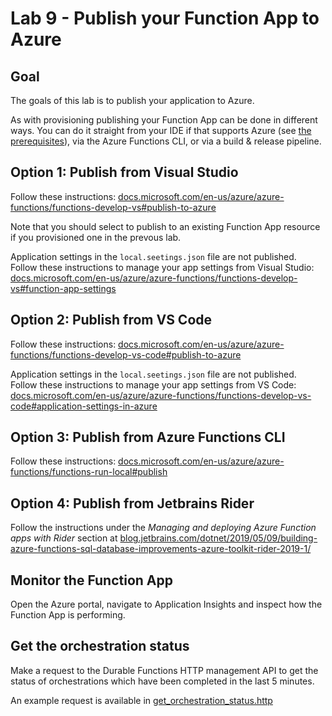 # Lab 9 -  Publish your Function App to Azure

## Goal

The goals of this lab is to publish your application to Azure.

As with provisioning publishing your Function App can be done in different ways. You can do it straight from your IDE if that supports Azure (see [the prerequisites](0_prerequisites.md)), via the Azure Functions CLI, or via a build & release pipeline.

## Option 1: Publish from Visual Studio

Follow these instructions: [docs.microsoft.com/en-us/azure/azure-functions/functions-develop-vs#publish-to-azure](https://docs.microsoft.com/en-us/azure/azure-functions/functions-develop-vs#publish-to-azure)

Note that you should select to publish to an existing Function App resource if you provisioned one in the prevous lab.

Application settings in the `local.seetings.json` file are not published. Follow these instructions to manage your app settings from Visual Studio: [docs.microsoft.com/en-us/azure/azure-functions/functions-develop-vs#function-app-settings](https://docs.microsoft.com/en-us/azure/azure-functions/functions-develop-vs#function-app-settings)

## Option 2: Publish from VS Code

Follow these instructions: [docs.microsoft.com/en-us/azure/azure-functions/functions-develop-vs-code#publish-to-azure](https://docs.microsoft.com/en-us/azure/azure-functions/functions-develop-vs-code?tabs=nodejs#publish-to-azure)

Application settings in the `local.seetings.json` file are not published. Follow these instructions to manage your app settings from VS Code: [docs.microsoft.com/en-us/azure/azure-functions/functions-develop-vs-code#application-settings-in-azure](https://docs.microsoft.com/en-us/azure/azure-functions/functions-develop-vs-code?tabs=nodejs#application-settings-in-azure)

## Option 3: Publish from Azure Functions CLI

Follow these instructions: [docs.microsoft.com/en-us/azure/azure-functions/functions-run-local#publish](https://docs.microsoft.com/en-us/azure/azure-functions/functions-run-local#publish)

## Option 4: Publish from Jetbrains Rider

Follow the instructions under the _Managing and deploying Azure Function apps with Rider_ section at [blog.jetbrains.com/dotnet/2019/05/09/building-azure-functions-sql-database-improvements-azure-toolkit-rider-2019-1/](https://blog.jetbrains.com/dotnet/2019/05/09/building-azure-functions-sql-database-improvements-azure-toolkit-rider-2019-1/)

## Monitor the Function App

Open the Azure portal, navigate to Application Insights and inspect how the Function App is performing.


## Get the orchestration status

Make a request to the Durable Functions HTTP management API to get the status of orchestrations which have been completed in the last 5 minutes.

An example request is available in [get_orchestration_status.http](../http/get_orchestration_status.http)